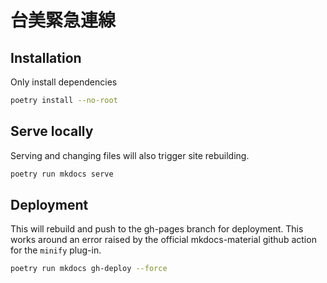# 台美緊急連線

## Installation

Only install dependencies

```sh
poetry install --no-root
```

## Serve locally

Serving and changing files will also trigger site rebuilding.

```sh
poetry run mkdocs serve
```

## Deployment

This will rebuild and push to the gh-pages branch for deployment. This works around an error raised by the official mkdocs-material github action for the `minify` plug-in.

```sh
poetry run mkdocs gh-deploy --force
```
